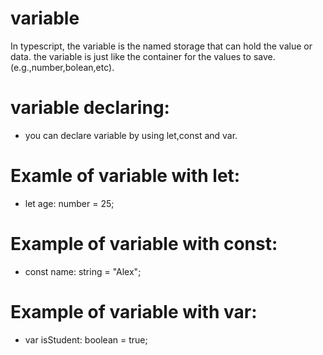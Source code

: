 # variable
In typescript, the variable is the named storage that can hold the value or data. the variable is just like the container for the values to save.(e.g.,number,bolean,etc).

# variable declaring:
- you can declare variable by using let,const and var.
# Examle of variable with let:
- let age: number = 25;
# Example of variable with const:
- const name: string = "Alex";
# Example of variable with var:
- var isStudent: boolean = true;
  

